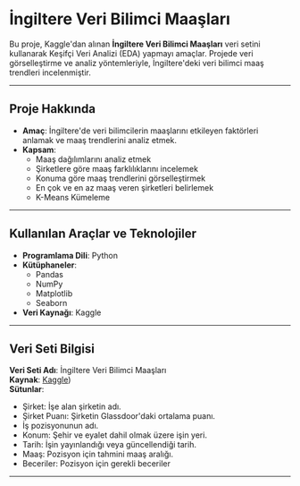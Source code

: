 # İngiltere Veri Bilimci Maaşları

Bu proje, Kaggle'dan alınan **İngiltere Veri Bilimci Maaşları** veri setini kullanarak Keşifçi Veri Analizi (EDA) yapmayı amaçlar. Projede veri görselleştirme ve analiz yöntemleriyle, İngiltere'deki veri bilimci maaş trendleri incelenmiştir.

---

## Proje Hakkında

- **Amaç**: İngiltere'de veri bilimcilerin maaşlarını etkileyen faktörleri anlamak ve maaş trendlerini analiz etmek.
- **Kapsam**:
  - Maaş dağılımlarını analiz etmek
  - Şirketlere göre maaş farklılıklarını incelemek
  - Konuma göre maaş trendlerini görselleştirmek
  - En çok ve en az maaş veren şirketleri belirlemek
  - K-Means Kümeleme

---

## Kullanılan Araçlar ve Teknolojiler

- **Programlama Dili**: Python
- **Kütüphaneler**:
  - Pandas
  - NumPy
  - Matplotlib
  - Seaborn
- **Veri Kaynağı**: Kaggle

---

## Veri Seti Bilgisi

**Veri Seti Adı**: İngiltere Veri Bilimci Maaşları  
**Kaynak**: [Kaggle](https://www.kaggle.com/datasets/emreksz/data-scientist-job-roles-in-uk))  
**Sütunlar**:
- Şirket: İşe alan şirketin adı.
- Şirket Puanı: Şirketin Glassdoor'daki ortalama puanı.
- İş pozisyonunun adı.
- Konum: Şehir ve eyalet dahil olmak üzere işin yeri.
- Tarih: İşin yayınlandığı veya güncellendiği tarih.
- Maaş: Pozisyon için tahmini maaş aralığı.
- Beceriler: Pozisyon için gerekli beceriler

---


